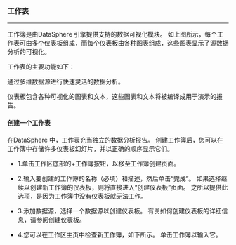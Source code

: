 
### 工作表
--------------------------------

工作簿是由DataSphere 引擎提供支持的数据可视化模块。 如上图所示，每个工作表可由多个仪表板组成，而每个仪表板由各种图表组成，这些图表显示了源数据分析的可视化。


工作表的主要功能如下：

通过多维数据源进行快速灵活的数据分析。

仪表板包含各种可视化的图表和文本，这些图表和文本将被编译成用于演示的报告。

#### 创建一个工作表

在DataSphere 中，工作表充当独立的数据分析报告。 创建工作簿后，您可以在工作簿中存储许多仪表板幻灯片，并以正确的顺序显示它们。

* 1.单击工作区底部的+工作簿按钮，以移至工作簿创建页面。

* 2.输入要创建的工作簿的名称（必填）和描述，然后单击“完成”。 如果选择继续以创建新工作簿的仪表板，则将直接进入“创建仪表板”页面。 之所以提供此选项，是因为工作簿中没有仪表板就无法工作。

* 3.添加数据源，选择一个数据源以创建仪表板。 有关如何创建仪表板的详细信息，请参阅创建仪表板。

* 4.您可以在工作区主页中检查新工作簿，如下所示。 单击工作簿以输入它。













































